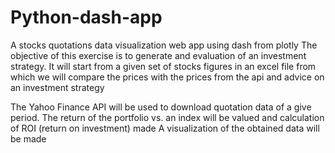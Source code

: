 # Python-dash-app
A stocks quotations data visualization web app using dash from plotly
The objective of this exercise is to generate and evaluation of an investment strategy. It will start from a given set of stocks figures in an excel file from which we will compare the prices with the prices from the api  and advice on an investment strategy

The Yahoo Finance API will be used to download quotation data of a give period.
The return of the portfolio vs. an index will be valued and calculation of ROI (return on investment) made
A visualization of the obtained data will be made
